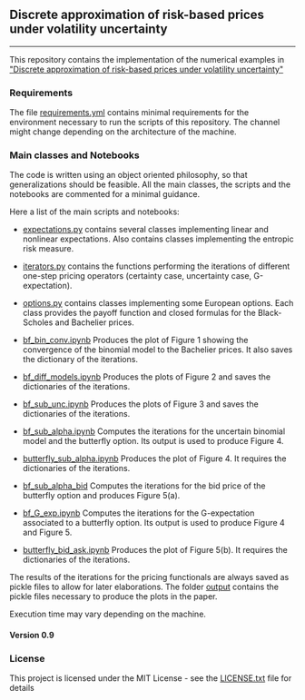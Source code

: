 ## Discrete approximation of risk-based prices under volatility uncertainty
____________________________

This repository contains the implementation of the numerical examples in ["Discrete approximation of risk-based prices under volatility uncertainty"](link)

### Requirements
The file [requirements.yml](requirements.yml) contains minimal requirements for the environment necessary to run the scripts of this repository. The channel might change depending on the architecture of the machine.

### Main classes and Notebooks

The code is written using an object oriented philosophy, so that generalizations should be feasible. All the main classes, the scripts and the notebooks are commented for a minimal guidance.

Here a list of the main scripts and notebooks:
- [expectations.py](expectations.py) contains several classes implementing linear and nonlinear expectations. Also contains classes implementing the entropic risk measure.
- [iterators.py](iterators.py) contains the functions performing the iterations of different one-step pricing operators (certainty case, uncertainty case, G-expectation).
- [options.py](options.py) contains classes implementing some European options. Each class provides the payoff function and closed formulas for the Black-Scholes and Bachelier prices.

- [bf_bin_conv.ipynb](no_uncertainty/bf_bin_conv.ipynb) Produces the plot of Figure 1 showing the convergence of the binomial model to the Bachelier prices. It also saves the dictionary of the iterations.
- [bf_diff_models.ipynb](no_uncertainty/bf_diff_models.ipynb) Produces the plots of Figure 2 and saves the dictionaries of the iterations.
- [bf_sub_unc.ipynb](uncertainty/bf_sub_unc.ipynb) Produces the plots of Figure 3 and saves the dictionaries of the iterations.
- [bf_sub_alpha.ipynb](uncertainty/bf_sub_alpha.ipynb) Computes the iterations for the uncertain binomial model and the butterfly option. Its output is used to produce Figure 4.
- [butterfly_sub_alpha.ipynb](elaborations/butterfly_sub_alpha.ipynb) Produces the plot of Figure 4. It requires the dictionaries of the iterations.
- [bf_sub_alpha_bid](uncertainty/bf_sub_alpha_bid.ipynb) Computes the iterations for the bid price of the butterfly option and produces Figure 5(a).
- [bf_G_exp.ipynb](uncertainty/bf_G_exp.ipynb) Computes the iterations for the G-expectation associated to a butterfly option. Its output is used to produce Figure 4 and Figure 5.
- [butterfly_bid_ask.ipynb](elaborations/butterfly_bid_ask.ipynb) Produces the plot of Figure 5(b). It requires the dictionaries of the iterations.

The results of the iterations for the pricing functionals are always saved as pickle files to allow for later elaborations. The folder [output](output) contains the pickle files necessary to produce the plots in the paper.

Execution time may vary depending on the machine.

#### Version 0.9

### License

This project is licensed under the MIT License - see the [LICENSE.txt](LICENSE.txt) file for details